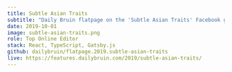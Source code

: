 ```yaml
---
title: Subtle Asian Traits
subtitle: "Daily Bruin flatpage on the 'Subtle Asian Traits' Facebook group"
date: 2019-10-01
image: subtle-asian-traits.png
role: Top Online Editor
stack: React, TypeScript, Gatsby.js
github: dailybruin/flatpage.2019.subtle-asian-traits
live: https://features.dailybruin.com/2019/subtle-asian-traits/
---
```

